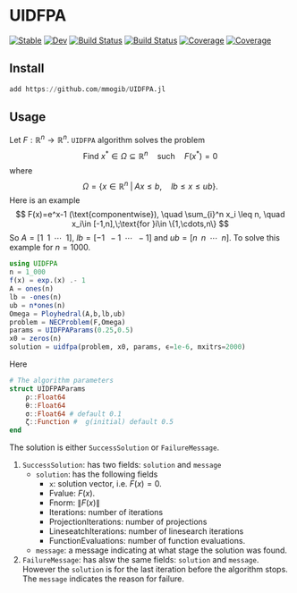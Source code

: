 # UIDFPA

[![Stable](https://img.shields.io/badge/docs-stable-blue.svg)](https://mmogib.github.io/UIDFPA.jl/stable/)
[![Dev](https://img.shields.io/badge/docs-dev-blue.svg)](https://mmogib.github.io/UIDFPA.jl/dev/)
[![Build Status](https://github.com/mmogib/UIDFPA.jl/actions/workflows/CI.yml/badge.svg?branch=master)](https://github.com/mmogib/UIDFPA.jl/actions/workflows/CI.yml?query=branch%3Amaster)
[![Build Status](https://app.travis-ci.com/mmogib/UIDFPA.jl.svg?branch=master)](https://app.travis-ci.com/mmogib/UIDFPA.jl)
[![Coverage](https://codecov.io/gh/mmogib/UIDFPA.jl/branch/master/graph/badge.svg)](https://codecov.io/gh/mmogib/UIDFPA.jl)
[![Coverage](https://coveralls.io/repos/github/mmogib/UIDFPA.jl/badge.svg?branch=master)](https://coveralls.io/github/mmogib/UIDFPA.jl?branch=master)


## Install
```julia
add https://github.com/mmogib/UIDFPA.jl
```

## Usage
Let $F:\mathbb{R}^n\to \mathbb{R}^n$. ``UIDFPA`` algorithm solves the problem
$$
\text{Find } x^*\in\Omega\subseteq \mathbb{R}^n \quad \text{such}\quad F(x^*)=0 
$$
where 
$$
\Omega =\{x\in\mathbb{R}^n \;|\; Ax\leq b, \quad lb\leq x \leq ub\}.
$$
Here is an example 
$$
F(x)=e^x-1 (\text{componentwise}), \quad \sum_{i}^n x_i \leq n, \quad  x_i\in [-1,n],\;\text{for }i\in \{1,\cdots,n\}
$$
So $A=[1\;\; 1\;\; \cdots\;\; 1]$, $lb=[-1\;\; -1\;\; \cdots\;\; -1]$ and $ub=[n\;\; n\;\; \cdots\;\; n]$. To solve this example for $n=1000$.
```julia
using UIDFPA
n = 1_000
f(x) = exp.(x) .- 1
A = ones(n)
lb = -ones(n)
ub = n*ones(n)
Omega = Ployhedral(A,b,lb,ub)
problem = NECProblem(F,Omega)
params = UIDFPAParams(0.25,0.5)
x0 = zeros(n)
solution = uidfpa(problem, x0, params, ϵ=1e-6, mxitrs=2000)
```
Here 
```julia
# The algorithm parameters
struct UIDFPAParams
    ρ::Float64 
    θ::Float64
    σ::Float64 # default 0.1
    ζ::Function #  g(initial) default 0.5
end
```
The solution is either `SuccessSolution` or `FailureMessage`.
1. `SuccessSolution`: has two fields: `solution` and `message`
   - `solution`: has the following fields
     - `x`: solution vector, i.e. $F(x)=0$.
     - Fvalue: $F(x)$.
     - Fnorm: $\|F(x)\|$
     - Iterations: number of iterations
     - ProjectionIterations: number of projections
     - LineseatchIterations: number of linesearch iterations
     - FunctionEvaluations: number of function evaluations.
   - `message`: a message indicating at what stage the solution was found.
2. `FailureMessage`: has alsw the same fields: `solution` and `message`. However the `solution` is for the last iteration before the algorithm stops. The `message` indicates the reason for failure.